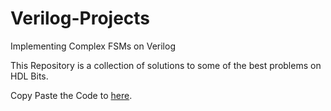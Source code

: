 # Verilog-Projects
Implementing Complex FSMs on Verilog

This Repository is a collection of solutions to some of the best problems on HDL Bits.


Copy Paste the Code to [here](https://digitaljs.tilk.eu/#").
